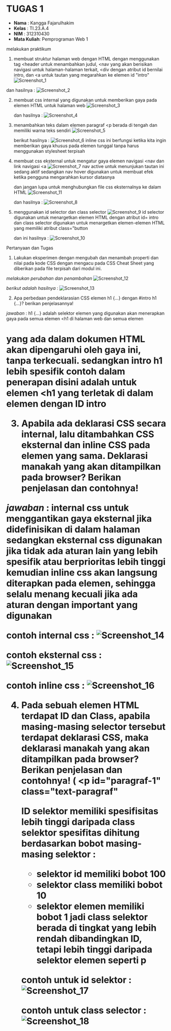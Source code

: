 # TUGAS 1
- **Nama**    : Kangga Fajarulhakim
- **Kelas**   : TI.23.A.4
- **NIM**     : 312310430
- **Mata Kuliah**: Pemprograman Web 1

melakukan praktikum 

1. membuat struktur halaman web dengan HTML dengan menggunakan tag <header untuk menambahkan judul, <nav yang akan berisikan navigasi untuk halaman-halaman terkait, <div dengan atribut id bernilai intro, dan <a untuk tautan yang megarahkan ke elemen id "intro"
   ![Screenshot_1](https://github.com/user-attachments/assets/aa63bb96-d6f0-4ef6-98b6-2ac2dfa0965e)

  dan hasilnya :
  ![Screenshot_2](https://github.com/user-attachments/assets/e0ab9198-a091-42cd-90a7-b84ff4c8a7fd)

2. membuat css internal yang digunakan untuk memberikan gaya pada elemen HTML untuk halaman web
   ![Screenshot_3](https://github.com/user-attachments/assets/2c247aa6-64f5-4691-a4e3-d7c4baa8e269)

   dan hasilnya :
   ![Screenshot_4](https://github.com/user-attachments/assets/8e176135-1ec7-45d1-824f-6ef2fe9fb079)

3. menambahkan teks dalam elemen paragraf <p berada di tengah dan memiliki warna teks sendiri
   ![Screenshot_5](https://github.com/user-attachments/assets/c0082aed-1e17-49be-b45b-4ae3b2a491f5)

   berikut hasilnya :
   ![Screenshot_6](https://github.com/user-attachments/assets/32f7a6cd-18ae-4bc9-be72-3f1a3e4b275e)
   inline css ini berfungsi ketika kita ingin memberikan gaya khusus pada elemen tunggal tanpa harus menggunakan stylesheet terpisah

4. membuat css eksternal untuk mengatur gaya elemen navigasi <nav dan link navigasi <a
   ![Screenshot_7](https://github.com/user-attachments/assets/0a47460f-8f24-4611-8dba-a11cc4901765)
   nav active untuk menunjukan tautan ini sedang aktif sedangkan nav hover digunakan untuk membuat efek ketika pengguna mengarahkan kursor diatasnya

   dan jangan lupa untuk menghubungkan file css eksternalnya ke dalam HTML
   ![Screenshot_11](https://github.com/user-attachments/assets/2b85fa84-7221-4a0a-98f3-3d5da06de614)

   dan hasilnya :
   ![Screenshot_8](https://github.com/user-attachments/assets/2e439276-811c-45f7-a363-ca09b9c5ad2d)

5. menggunakan id selector dan class selector
   ![Screenshot_9](https://github.com/user-attachments/assets/44711507-f3c4-42e9-a79d-7f771301ee27)
   id selector digunakan untuk menargetkan elemen HTML dengan atribut id= intro dan class selector digunakan untuk menargetkan elemen-elemen HTML yang memiliki atribut class="button

   dan ini hasilnya :
   ![Screenshot_10](https://github.com/user-attachments/assets/b6d0a106-8662-4538-9b5e-b81761899c32)

Pertanyaan dan Tugas
1. Lakukan eksperimen dengan mengubah dan menambah properti dan nilai pada kode CSS dengan mengacu pada CSS Cheat Sheet yang diberikan pada file terpisah dari modul ini.

  *melakukan perubahan dan penambahan*
  ![Screenshot_12](https://github.com/user-attachments/assets/5c8aa3fc-d5f7-43ba-b8a5-a40f830579cd)

  *berikut adalah hasilnya* :
  ![Screenshot_13](https://github.com/user-attachments/assets/ae498d67-88b1-4350-9a67-fe99b816b828)

2. Apa perbedaan pendeklarasian CSS elemen h1 {...} dengan #intro h1 {...}? berikan penjelasannya!
   
  *jawaban* : h1 {...} adalah selektor elemen yang digunakan akan menerapkan gaya pada semua elemen <h1 di halaman web dan semua elemen <h1> yang ada dalam dokumen HTML akan dipengaruhi oleh gaya ini, tanpa terkecuali. sedangkan intro h1 lebih spesifik contoh dalam penerapan disini adalah untuk elemen <h1 yang terletak di dalam elemen dengan ID intro

3. Apabila ada deklarasi CSS secara internal, lalu ditambahkan CSS eksternal dan inline CSS pada elemen yang sama. Deklarasi manakah yang akan ditampilkan pada browser? Berikan
penjelasan dan contohnya!

  *jawaban* : internal css untuk menggantikan gaya eksternal jika didefinisikan di dalam halaman sedangkan eksternal css digunakan jika tidak ada aturan lain yang lebih spesifik atau berprioritas lebih tinggi kemudian inline css akan langsung diterapkan pada elemen, sehingga selalu menang kecuali jika ada aturan dengan important yang digunakan

  contoh internal css :
  ![Screenshot_14](https://github.com/user-attachments/assets/193cf4d9-7ff2-421f-b85f-30d5e1c22886)

  contoh eksternal css :
  ![Screenshot_15](https://github.com/user-attachments/assets/1fdea030-ce34-41c6-a49b-2a7d5254006b)

  contoh inline css :
  ![Screenshot_16](https://github.com/user-attachments/assets/5748db72-4680-4cbf-a28a-9ed0eec1cde5)

4. Pada sebuah elemen HTML terdapat ID dan Class, apabila masing-masing selector tersebut terdapat deklarasi CSS, maka deklarasi manakah yang akan ditampilkan pada browser? Berikan penjelasan dan contohnya! ( <p id="paragraf-1" class="text-paragraf"

   ID selektor memiliki spesifisitas lebih tinggi daripada class selektor
   spesifitas dihitung berdasarkan bobot masing-masing selektor :
   - selektor id memiliki bobot 100
   - selektor class memiliki bobot 10
   - selektor elemen memiliki bobot 1
   jadi class selektor berada di tingkat yang lebih rendah dibandingkan ID, tetapi lebih tinggi daripada selektor elemen seperti p

   contoh untuk id selektor :
   ![Screenshot_17](https://github.com/user-attachments/assets/cfaf5f74-25ea-4888-b69a-9436e6ed969d)

   contoh untuk class selector :
   ![Screenshot_18](https://github.com/user-attachments/assets/3e483156-752c-4c2a-b622-5fa1df92a7a7)









   

